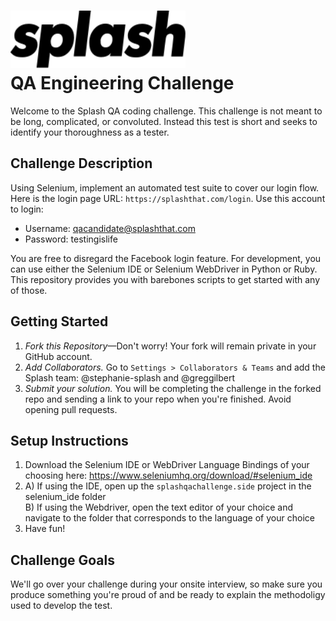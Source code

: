 # <img src="resources/splash.svg" width="280" /> <br/> QA Engineering Challenge

Welcome to the Splash QA coding challenge. This challenge is not meant to be long, complicated, or convoluted. Instead this test is short and seeks to identify your thoroughness as a tester. 

## Challenge Description

Using Selenium, implement an automated test suite to cover our login flow. Here is the login page URL: `https://splashthat.com/login`. Use this account to login:
* Username: qacandidate@splashthat.com
* Password: testingislife

You are free to disregard the Facebook login feature. For development, you can use either the Selenium IDE or Selenium WebDriver in Python or Ruby. This repository provides you with barebones scripts to get started with any of those.

## Getting Started
1. *Fork this Repository*&mdash;Don't worry! Your fork will remain private in your GitHub account.
2. *Add Collaborators.* Go to `Settings > Collaborators & Teams` and add the Splash team: @stephanie-splash and @greggilbert
3. *Submit your solution.* You will be completing the challenge in the forked repo and sending a link to your repo when you're finished. Avoid opening pull requests.

## Setup Instructions
1. Download the Selenium IDE or WebDriver Language Bindings of your choosing here: https://www.seleniumhq.org/download/#selenium_ide
2. A) If using the IDE, open up the `splashqachallenge.side` project in the selenium_ide folder
<br /> B) If using the Webdriver, open the text editor of your choice and navigate to the folder that corresponds to the language of your choice
3. Have fun!

## Challenge Goals

We'll go over your challenge during your onsite interview, so make sure you produce something you're proud of and be ready to explain the methodoligy used to develop the test.
